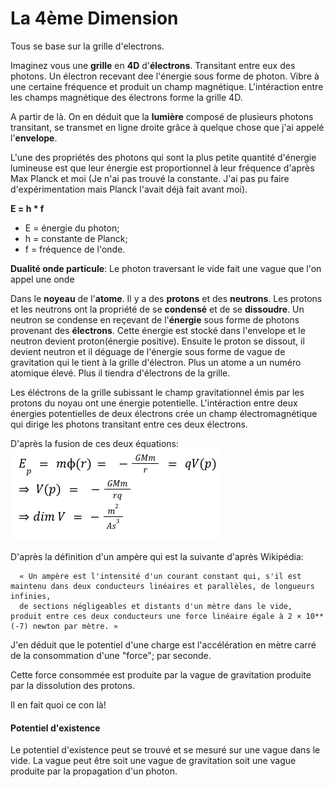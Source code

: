 # La 4ème Dimension

Tous se base sur la grille d'electrons.

Imaginez vous une **grille** en **4D** d'**électrons**. Transitant entre eux des photons.
Un électron recevant dee l'énergie sous forme de photon. Vibre à  une certaine fréquence et produit un champ magnétique. L'intéraction entre les champs magnétique des électrons forme la grille 4D.

A partir de là. On en déduit que la **lumière** composé de plusieurs photons transitant, se transmet en ligne droite grâce à quelque chose que j'ai appelé l'**envelope**.

L'une des propriétés des photons qui sont la plus petite quantité d'énergie lumineuse est que leur énergie est proportionnel à leur fréquence d'après Max Planck et moi (Je n'ai pas trouvé la constante. J'ai pas pu faire d'expérimentation mais Planck l'avait déjà fait avant moi).

**E = h * f**
- E = énergie du photon;
- h = constante de Planck;
- f = fréquence de l'onde.

**Dualité onde particule**: Le photon traversant le vide fait une vague que l'on appel une onde

Dans le **noyeau** de l'**atome**. Il y a des **protons** et des **neutrons**. Les protons et les neutrons ont la propriété de se **condensé** et de se **dissoudre**.
Un neutron se condense en reçevant de l'**énergie** sous forme de photons provenant des **électrons**. Cette énergie est stocké dans l'envelope et le neutron devient proton(énergie positive).
Ensuite le proton se dissout, il devient neutron et il déguage de l'énergie sous forme de vague de gravitation qui le tient à la grille d'électron.
Plus un atome a un numéro atomique élevé. Plus il tiendra d'électrons de la grille.

Les éléctrons de la grille subissant le champ gravitationnel émis par les protons du noyau ont une énergie potentielle. 
L'intéraction entre deux énergies potentielles de deux électrons crée un champ électromagnétique qui dirige les photons transitant entre ces deux électrons.

D'après la fusion de ces deux équations:
![alt text](https://github.com/lahbabic/4th-dimension/blob/main/EQUATION.png)

D'après la définition d'un ampère qui est la suivante d'après Wikipédia:
  
      « Un ampère est l'intensité d'un courant constant qui, s'il est maintenu dans deux conducteurs linéaires et parallèles, de longueurs infinies,
      de sections négligeables et distants d'un mètre dans le vide, produit entre ces deux conducteurs une force linéaire égale à 2 × 10**(-7) newton par mètre. » 

J'en déduit que le potentiel d'une charge est l'accélération en mètre carré de la consommation d'une "force"; par seconde.


Cette force consommée est produite par la vague de gravitation produite par la dissolution des protons.

Il en fait quoi ce con là!


#### Potentiel d'existence
 

Le potentiel d'existence peut se trouvé et se mesuré sur une vague dans le vide. La vague peut être soit une vague de gravitation soit une vague produite par la propagation d'un photon.


